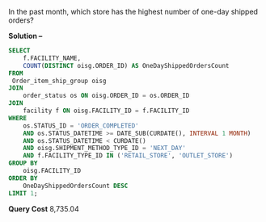 In the past month, which store has the highest number of one-day shipped orders?

**Solution –**
```sql 
SELECT
    f.FACILITY_NAME,
    COUNT(DISTINCT oisg.ORDER_ID) AS OneDayShippedOrdersCount
FROM	 
 Order_item_ship_group oisg
JOIN 
    order_status os ON oisg.ORDER_ID = os.ORDER_ID
JOIN
    facility f ON oisg.FACILITY_ID = f.FACILITY_ID
WHERE
    os.STATUS_ID = 'ORDER_COMPLETED'
    AND os.STATUS_DATETIME >= DATE_SUB(CURDATE(), INTERVAL 1 MONTH)
    AND os.STATUS_DATETIME < CURDATE()
    AND oisg.SHIPMENT_METHOD_TYPE_ID = 'NEXT_DAY'
    AND f.FACILITY_TYPE_ID IN ('RETAIL_STORE', 'OUTLET_STORE')
GROUP BY
    oisg.FACILITY_ID
ORDER BY
    OneDayShippedOrdersCount DESC
LIMIT 1;
```

**Query Cost**
8,735.04